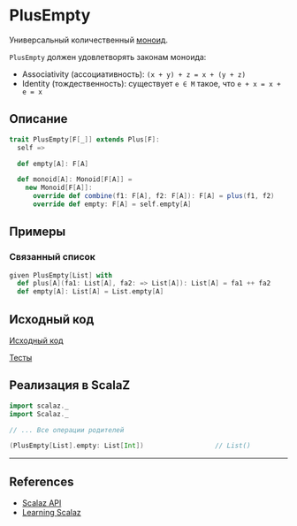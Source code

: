 # PlusEmpty

Универсальный количественный [моноид](../monoid/monoid).

`PlusEmpty` должен удовлетворять законам моноида:
- Associativity (ассоциативность): `(x + y) + z = x + (y + z)`
- Identity (тождественность): существует `e ∈ M` такое, что `e + x = x + e = x`


## Описание

```scala
trait PlusEmpty[F[_]] extends Plus[F]:
  self =>

  def empty[A]: F[A]

  def monoid[A]: Monoid[F[A]] =
    new Monoid[F[A]]:
      override def combine(f1: F[A], f2: F[A]): F[A] = plus(f1, f2)
      override def empty: F[A] = self.empty[A]
```

## Примеры

### Связанный список

```scala
given PlusEmpty[List] with
  def plus[A](fa1: List[A], fa2: => List[A]): List[A] = fa1 ++ fa2
  def empty[A]: List[A] = List.empty[A]
```

## Исходный код

[Исходный код](https://gitflic.ru/project/artemkorsakov/scalabook/blob?file=examples%2Fsrc%2Fmain%2Fscala%2Ftypeclass%2Fmonad%2FPlusEmpty.scala&plain=1)

[Тесты](https://gitflic.ru/project/artemkorsakov/scalabook/blob?file=examples%2Fsrc%2Ftest%2Fscala%2Ftypeclass%2Fmonad%2FPlusEmptySuite.scala)


## Реализация в ScalaZ

```scala
import scalaz._
import Scalaz._

// ... Все операции родителей

(PlusEmpty[List].empty: List[Int])                  // List()
```


---

## References

- [Scalaz API](https://javadoc.io/doc/org.scalaz/scalaz-core_3/7.3.6/scalaz/PlusEmpty.html)
- [Learning Scalaz](http://eed3si9n.com/learning-scalaz/MonadPlus.html)
